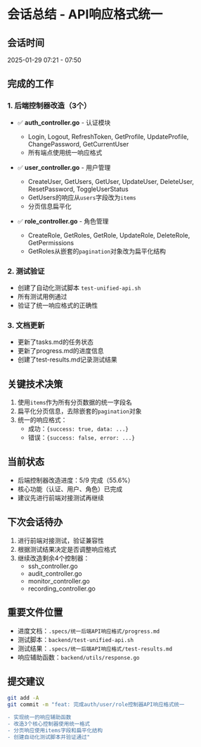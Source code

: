 # 会话总结 - API响应格式统一

## 会话时间
2025-01-29 07:21 - 07:50

## 完成的工作

### 1. 后端控制器改造（3个）
- ✅ **auth_controller.go** - 认证模块
  - Login, Logout, RefreshToken, GetProfile, UpdateProfile, ChangePassword, GetCurrentUser
  - 所有端点使用统一响应格式
  
- ✅ **user_controller.go** - 用户管理
  - CreateUser, GetUsers, GetUser, UpdateUser, DeleteUser, ResetPassword, ToggleUserStatus
  - GetUsers的响应从`users`字段改为`items`
  - 分页信息扁平化
  
- ✅ **role_controller.go** - 角色管理
  - CreateRole, GetRoles, GetRole, UpdateRole, DeleteRole, GetPermissions
  - GetRoles从嵌套的`pagination`对象改为扁平化结构

### 2. 测试验证
- 创建了自动化测试脚本 `test-unified-api.sh`
- 所有测试用例通过
- 验证了统一响应格式的正确性

### 3. 文档更新
- 更新了tasks.md的任务状态
- 更新了progress.md的进度信息
- 创建了test-results.md记录测试结果

## 关键技术决策
1. 使用`items`作为所有分页数据的统一字段名
2. 扁平化分页信息，去除嵌套的`pagination`对象
3. 统一的响应格式：
   - 成功：`{success: true, data: ...}`
   - 错误：`{success: false, error: ...}`

## 当前状态
- 后端控制器改造进度：5/9 完成（55.6%）
- 核心功能（认证、用户、角色）已完成
- 建议先进行前端对接测试再继续

## 下次会话待办
1. 进行前端对接测试，验证兼容性
2. 根据测试结果决定是否调整响应格式
3. 继续改造剩余4个控制器：
   - ssh_controller.go
   - audit_controller.go
   - monitor_controller.go
   - recording_controller.go

## 重要文件位置
- 进度文档：`.specs/统一后端API响应格式/progress.md`
- 测试脚本：`backend/test-unified-api.sh`
- 测试结果：`.specs/统一后端API响应格式/test-results.md`
- 响应辅助函数：`backend/utils/response.go`

## 提交建议
```bash
git add -A
git commit -m "feat: 完成auth/user/role控制器API响应格式统一

- 实现统一的响应辅助函数
- 改造3个核心控制器使用统一格式
- 分页响应使用items字段和扁平化结构
- 创建自动化测试脚本并验证通过"
```